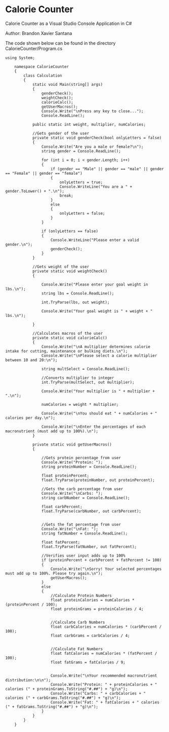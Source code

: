 # Calorie Counter
Calorie Counter as a Visual Studio Console Application in C#

Author: Brandon Xavier Santana

The code shown below can be found in the directory CalorieCounter/Program.cs


    ﻿using System;
        
        namespace CalorieCounter 
        {
            class Calculation
            {
                static void Main(string[] args)
                {
                    genderCheck();
                    weightCheck();
                    calorieCalc();
                    getUserMacros();
                    Console.Write("\nPress any key to close...");
                    Console.ReadLine();
        
                public static int weight, multiplier, numCalories;
        
                //Gets gender of the user
                private static void genderCheck(bool onlyLetters = false)
                {
                    Console.Write("Are you a male or female?\n");
                    string gender = Console.ReadLine();
        
                    for (int i = 0; i < gender.Length; i++)
                    {
                        if (gender == "Male" || gender == "male" || gender == "Female" || gender == "female")
                        {
                            onlyLetters = true;
                            Console.WriteLine("You are a " + gender.ToLower() + ".\n");
                            break;
                        }
                        else
                        {
                            onlyLetters = false;
                        }
                    }
        
                    if (onlyLetters == false)
                    {
                        Console.WriteLine("Please enter a valid gender.\n");
                        genderCheck();
                    }
                }
        
                //Gets weight of the user
                private static void weightCheck()
                {
        
                    Console.Write("Please enter your goal weight in lbs.\n");
                    string lbs = Console.ReadLine();
        
                    int.TryParse(lbs, out weight);
        
                    Console.Write("Your goal weight is " + weight + " lbs.\n");
        
                }
        
                //Calculates macros of the user
                private static void calorieCalc()
                {
                    Console.Write("\nA multiplier determines calorie intake for cutting, maintenance or bulking diets.\n");
                    Console.Write("\nPlease select a calorie multiplier between 10 and 20:\n");
                    
                    string multSelect = Console.ReadLine();
        
                    //Converts multiplier to integer
                    int.TryParse(multSelect, out multiplier);
        
                    Console.Write("Your multiplier is " + multiplier + ".\n");
        
                    numCalories = weight * multiplier;
        
                    Console.Write("\nYou should eat " + numCalories + " calories per day.\n");
        
                    Console.Write("\nEnter the percentages of each macronutrient (must add up to 100%).\n");
                }
        
                private static void getUserMacros()
                {
        
                    //Gets protein percentage from user
                    Console.Write("Protein: ");
                    string proteinNumber = Console.ReadLine();
        
                    float proteinPercent;
                    float.TryParse(proteinNumber, out proteinPercent);
        
                    //Gets the carb percentage from user
                    Console.Write("\nCarbs: ");
                    string carbNumber = Console.ReadLine();
        
                    float carbPercent;
                    float.TryParse(carbNumber, out carbPercent);
        
        
                    //Gets the fat percentage from user
                    Console.Write("\nFat: ");
                    string fatNumber = Console.ReadLine();
        
                    float fatPercent;
                    float.TryParse(fatNumber, out fatPercent);
        
                    //Verifies user input adds up to 100%
                    if (proteinPercent + carbPercent + fatPercent != 100)
                    {
                        Console.Write("\nSorry! Your selected percentages must add up to 100%. Please try again.\n");
                        getUserMacros();
                    }
                    else
                    {
                        //Calculate Protein Numbers
                        float proteinCalories = numCalories * (proteinPercent / 100);
                        float proteinGrams = proteinCalories / 4;
        
        
                        //Calculate Carb Numbers
                        float carbCalories = numCalories * (carbPercent / 100);
                        float carbGrams = carbCalories / 4;
        
        
                        //Calculate Fat Numbers
                        float fatCalories = numCalories * (fatPercent / 100);
                        float fatGrams = fatCalories / 9;
        
        
                        Console.Write("\nYour recommended macronutrient distribution:\n\n");
                        Console.Write("Protein: " + proteinCalories + " calories (" + proteinGrams.ToString("#.##") + "g)\n");
                        Console.Write("Carbs: " + carbCalories + " calories (" + carbGrams.ToString("#.##") + "g)\n");
                        Console.Write("Fat: " + fatCalories + " calories (" + fatGrams.ToString("#.##") + "g)\n");
                    }
                }
            }
        }
